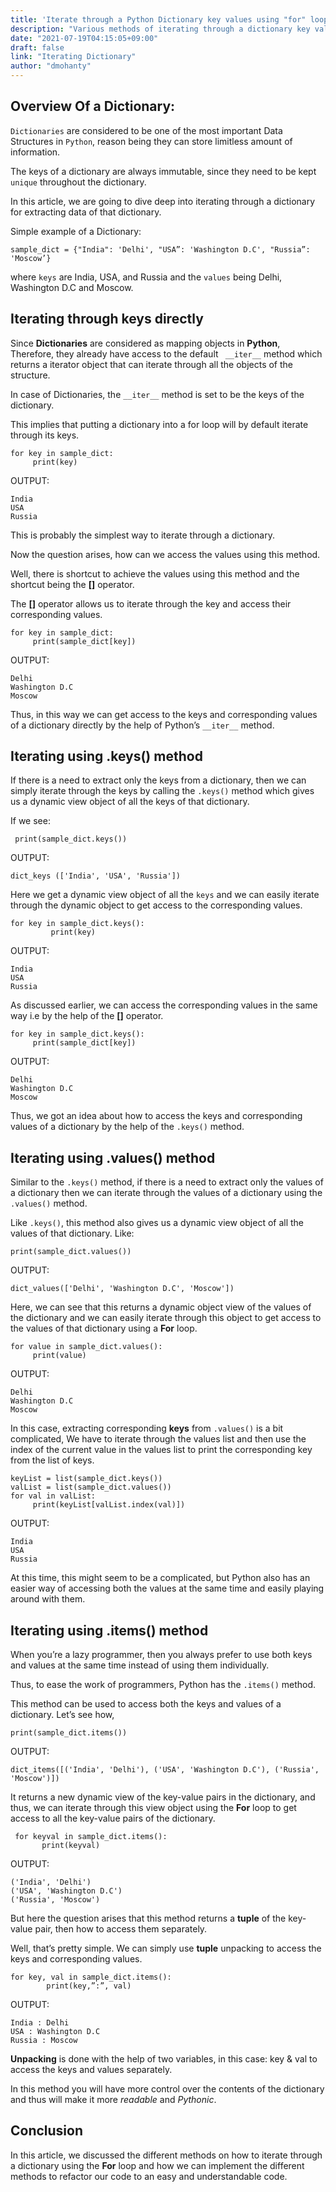 ```yaml
---
title: 'Iterate through a Python Dictionary key values using "for" loop'
description: "Various methods of iterating through a dictionary key values in Python"
date: "2021-07-19T04:15:05+09:00"
draft: false
link: "Iterating Dictionary"
author: "dmohanty"
---
```


## Overview Of a Dictionary:

`Dictionaries` are considered to be one of the most important Data Structures in `Python`, reason being they can store limitless amount of information. 

The keys of a dictionary are always immutable, since they need to be kept `unique` throughout the dictionary.

In this article, we are going to dive deep into iterating through a dictionary for extracting data of that dictionary.

Simple example of a Dictionary:

```
sample_dict = {"India": 'Delhi', "USA”: 'Washington D.C', "Russia”: 'Moscow’}

```
where `keys` are India, USA, and Russia and the `values` being Delhi, Washington D.C and Moscow.

## Iterating through keys directly

Since **Dictionaries** are considered as mapping objects in **Python**, Therefore, they already have access to the default ` __iter__` method which returns a iterator object that can iterate through all the objects of the structure. 

In case of Dictionaries, the `__iter__` method is set to be the keys of the dictionary. 

This implies that putting a dictionary into a for loop will by default iterate through its keys.  

```
for key in sample_dict:
     print(key)

```
OUTPUT:

```
India
USA
Russia
```
This is probably the simplest way to iterate through a dictionary. 

Now the question arises, how can we access the values using this method. 

Well, there is shortcut to achieve the values using this method and the shortcut being the **[]** operator. 

The **[]** operator allows us to iterate through the key and access their corresponding values.

```
for key in sample_dict:
     print(sample_dict[key])

```
OUTPUT:

```
Delhi
Washington D.C
Moscow
```
Thus, in this way we can get access to the keys and corresponding values of a dictionary directly by the help of Python’s `__iter__` method.

## Iterating using .keys() method

If there is a need to extract only the keys from a dictionary, then we can simply iterate through the keys by calling the `.keys()` method which gives us a dynamic view object of all the keys of that dictionary.

If we see:

```
 print(sample_dict.keys())
```

OUTPUT:
```
dict_keys (['India', 'USA', 'Russia'])
```
Here we get a dynamic view object of all the `keys` and we can easily iterate through the dynamic object to get access to the corresponding values.

```
for key in sample_dict.keys():
    	 print(key)

```
OUTPUT:
```
India
USA
Russia
```
As discussed earlier, we can access the corresponding values in the same way i.e by the help of the **[]** operator.

```
for key in sample_dict.keys():
     print(sample_dict[key])
```
OUTPUT:
```
Delhi
Washington D.C
Moscow
```
Thus, we got an idea about how to access the keys and corresponding values of a dictionary by the help of the `.keys()` method.

## Iterating using .values() method

Similar to the `.keys()` method, if there is a need to extract only the values of a dictionary then we can iterate through the values of a dictionary using the `.values()` method. 

Like `.keys()`, this method also gives us a dynamic view object of all the values of that dictionary. 
Like:

```
print(sample_dict.values())
```

OUTPUT:

```
dict_values(['Delhi', 'Washington D.C', 'Moscow'])
```

Here, we can see that this returns a dynamic object view of the values of the dictionary and we can easily iterate through this object to get access to the values of that dictionary using a **For** loop.

```
for value in sample_dict.values():
     print(value)

```
OUTPUT:

```
Delhi
Washington D.C
Moscow
```
In this case, extracting corresponding **keys** from `.values()` is a bit complicated, We have to iterate through the values list and then use the index of the current value in the values list to print the corresponding key from the list of keys.

```
keyList = list(sample_dict.keys())
valList = list(sample_dict.values())
for val in valList:
     print(keyList[valList.index(val)])

```
OUTPUT:
```
India
USA
Russia
```
At this time, this might seem to be a complicated, but Python also has an easier way of accessing both the values at the same time and easily playing around with them.

## Iterating using .items() method

When you’re a lazy programmer, then you always prefer to use both keys and values at the same time instead of using them individually. 

Thus, to ease the work of programmers, Python has the `.items()` method. 

This method can be used to access both the keys and values of a dictionary. 
Let’s see how,

```
print(sample_dict.items())
```
OUTPUT:
```
dict_items([('India', 'Delhi'), ('USA', 'Washington D.C'), ('Russia', 'Moscow')]) 
```
It returns a new dynamic view of the key-value pairs in the dictionary, and thus, we can iterate through this view object using the **For** loop to get access to all the key-value pairs of the dictionary.

```
 for keyval in sample_dict.items():
       print(keyval)

```
OUTPUT:
```
('India', 'Delhi')
('USA', 'Washington D.C')
('Russia', 'Moscow')
```
But here the question arises that this method returns a **tuple** of the key-value pair, then how to access them separately. 

Well, that’s pretty simple. We can simply use **tuple** unpacking to access the keys and corresponding values.

```
for key, val in sample_dict.items():
     	print(key,”:”, val)

```
OUTPUT:
```
India : Delhi
USA : Washington D.C
Russia : Moscow
```
**Unpacking** is done with the help of two variables, in this case: key & val to access the keys and values separately. 

In this method you will have more control over the contents of the dictionary and thus will make it more *readable* and *Pythonic*.

## Conclusion

In this article, we discussed the different methods on how to iterate through a dictionary using the **For** loop and how we can implement the different methods to refactor our code to an easy and understandable code. 